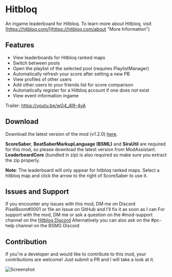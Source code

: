 # Hitbloq
An ingame leaderboard for Hitbloq. To learn more about Hitbloq, visit [https://hitbloq.com/](https://hitbloq.com/about "More Information")

## Features
- View leaderboards for Hitbloq ranked maps
- Switch between pools
- Open the playlist of the selected pool (requires PlaylistManager)
- Automatically refresh your score after setting a new PB
- View profiles of other users
- Add other users to your friends list for score comparison
- Automatically register for a Hitbloq account if one does not exist
- View event information ingame

Trailer: https://youtu.be/wG4_4I9-4yA

## Download
Download the latest version of the mod (v1.2.0) [here](https://github.com/PauseChampions/Hitbloq/releases/tag/1.2.0 "here").

**ScoreSaber**, **BeatSaberMarkupLanguage (BSML)** and **SiraUtil** are required for this mod, so please download the latest version from ModAssistant.
**LeaderboardCore** (bundled in zip) is also required so make sure you extract the zip properly.

**Note**: The leaderboard will only appear for hitbloq ranked maps. Select a hitbloq map and click the arrow to the right of ScoreSaber to use it.

## Issues and Support
If you encounter any issues with this mod, DM me on Discord PixelBoom#0001 or file an Issue on GitHub and I'll fix it as soon as I can For support with the mod, DM me or ask a question on the #mod-support channel on the [Hitbloq Discord](https://discord.com/invite/pxWwtWJ)
Alternatively you can also ask on the #pc-help channel on the BSMG Discord

## Contribution
If you're a developer and would like to contribute to this mod, your contributions are welcome! Just submit a PR and I will take a look at it.

![Screenshot](https://i.imgur.com/SLZSdPK.png)
